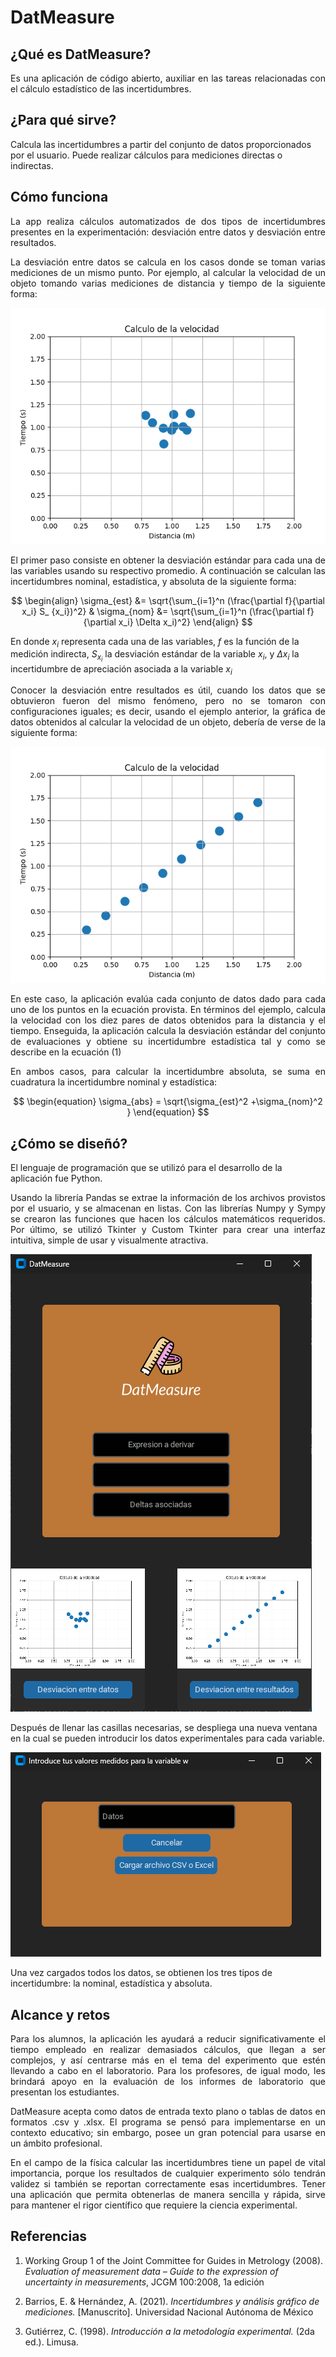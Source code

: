 # DatMeasure

## ¿Qué es DatMeasure?

<p style="text-align: justify;">
Es una aplicación de código abierto, auxiliar en las tareas relacionadas con el cálculo estadístico de las incertidumbres.
</p>

## ¿Para qué sirve?

Calcula las incertidumbres a partir del conjunto de datos proporcionados por el usuario.
Puede realizar cálculos para mediciones directas o indirectas.

## Cómo funciona

<p style="text-align: justify;">
La app realiza cálculos automatizados de dos tipos de incertidumbres presentes en la experimentación: desviación entre datos y desviación entre resultados.
</p>
<p style="text-align: justify;">
La desviación entre datos se calcula en los casos donde se toman varias mediciones de un mismo punto. Por ejemplo, al calcular la velocidad de un objeto tomando varias mediciones de distancia y tiempo de la siguiente forma:
</p>

![imagen](images/datos.png)

<p style="text-align: justify;">
 El primer paso consiste en obtener la desviación estándar para cada una de las variables usando su respectivo promedio. A continuación se calculan las incertidumbres nominal, estadística, y absoluta de la siguiente forma:
</p>

$$
\begin{align}
\sigma_{est} &= \sqrt{\sum_{i=1}^n (\frac{\partial f}{\partial x_i} S_ {x_i})^2} &
\sigma_{nom} &= \sqrt{\sum_{i=1}^n (\frac{\partial f}{\partial x_i} \Delta x_i)^2}
\end{align}
$$

En donde $x_i$ representa cada una de las variables, $f$ es la función de la medición indirecta, $S_{x_i}$ la desviación estándar de la variable $x_i$, y $\Delta x_i$ la incertidumbre de apreciación asociada a la variable $x_i$

<p style="text-align: justify;">
Conocer la desviación entre resultados es útil, cuando los datos que se obtuvieron fueron del mismo fenómeno, pero no se tomaron con configuraciones iguales; es decir, usando el ejemplo anterior, la gráfica de datos obtenidos al calcular la velocidad de un objeto, debería de verse de la siguiente forma:
</p>

![imagen2](images/resultados.png)

<p style="text-align: justify;">
En este caso, la aplicación evalúa cada conjunto de datos dado para cada uno de los puntos en la ecuación provista. En términos del ejemplo, calcula la velocidad con los diez pares de datos obtenidos para la distancia y el tiempo. Enseguida, la aplicación calcula la desviación estándar del conjunto de evaluaciones y obtiene su incertidumbre estadística tal y como se describe en la ecuación (1)
</p>
<p style="text-align: justify;">
En ambos casos, para calcular la incertidumbre absoluta, se suma en cuadratura la incertidumbre nominal y estadística:
</p>

$$
\begin{equation}
\sigma_{abs} = \sqrt{\sigma_{est}^2 +\sigma_{nom}^2 }
\end{equation}
$$

## ¿Cómo se diseñó?

El lenguaje de programación que se utilizó para el desarrollo de la aplicación fue Python.

<p style="text-align: justify;">
Usando la librería Pandas se extrae la información de los archivos provistos por el usuario, y se almacenan en listas. Con las librerías Numpy y Sympy se crearon las funciones que hacen los cálculos matemáticos requeridos. Por último, se utilizó Tkinter y Custom Tkinter para crear una interfaz intuitiva, simple de usar y visualmente atractiva.
</p>

![Imagen3](images/principal.png)

Después de llenar las casillas necesarias, se despliega una nueva ventana en la cual se pueden introducir los datos experimentales para cada variable.

![imagen4](images/secundaria.png)

Una vez cargados todos los datos, se obtienen los tres tipos de incertidumbre: la nominal, estadística y absoluta.

## Alcance y retos

<p style="text-align: justify;">
Para los alumnos, la aplicación les ayudará a reducir significativamente el tiempo empleado en realizar demasiados cálculos, que llegan a ser complejos, y así centrarse más en el tema del experimento que estén llevando a cabo en el laboratorio. Para los profesores, de igual modo, les brindará apoyo en la evaluación de los informes de laboratorio que presentan los estudiantes.
</p>
<p style="text-align: justify;">
DatMeasure acepta como datos de entrada texto plano o tablas de datos en formatos .csv y .xlsx. El programa se pensó para implementarse en un contexto educativo; sin embargo, posee un gran potencial para usarse en un ámbito profesional.
</p>

<p style="text-align: justify;">
En el campo de la física calcular las incertidumbres tiene un papel de vital importancia, porque los resultados de cualquier experimento sólo tendrán validez si también se reportan correctamente esas incertidumbres. Tener una aplicación que permita obtenerlas de manera sencilla y rápida, sirve para mantener el rigor científico que requiere la ciencia experimental.
</p>

## Referencias

1. Working Group 1 of the Joint
Committee for Guides in Metrology (2008). *Evaluation of measurement data – Guide to the expression of uncertainty in measurements*, JCGM 100:2008, 1a edición

2. Barrios, E. & Hernández, A. (2021). *Incertidumbres y análisis gráfico de mediciones.* [Manuscrito]. Universidad Nacional Autónoma de México

3. Gutiérrez, C. (1998). *Introducción a la metodología experimental.* (2da ed.). Limusa.

